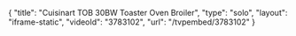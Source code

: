 {
    "title": "Cuisinart TOB 30BW Toaster Oven Broiler",
    "type": "solo",
    "layout": "iframe-static",
    "videoId": "3783102",
    "url": "\/tvpembed\/3783102"
}